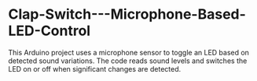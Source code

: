 # Clap-Switch---Microphone-Based-LED-Control
This Arduino project uses a microphone sensor to toggle an LED based on detected sound variations. The code reads sound levels and switches the LED on or off when significant changes are detected.
